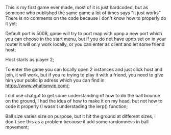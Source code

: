 This is my first game ever made, most of it is just hardcoded, but as someone who published the same game a lot of times says "it just works"
There is no comments on the code because i don't know how to properly do it yet;

Default port is 5008, game will try to port map with upnp a new port which you can choose in the start menu, but if you do not have upnp set on in your router it will only work locally, or you can enter as client and let some friend host;

Host starts as player 2;

To enter the game you can locally open 2 instances and just click host and join, it will work, but if you re trying to play it with a friend, you need to give him your public ip adress which you can find in https://www.whatismyip.com/;

I did use chatgpt to get some understanding of how to do the ball bounce on the ground, I had the idea of how to make it on my head, but not how to code it properly (I wasn't understading the lerp() function;

Ball size varies size on purpose, but it hit the ground at different sizes, i don't see this as a problem because it add some randomness in ball movement;
